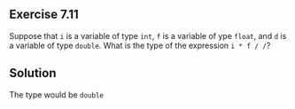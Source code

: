 ## Exercise 7.11

Suppose that `i` is a variable of type `int`, `f` is a variable of ype `float`, and `d` is a variable of type `double`. What is the type of the expression `i * f / /`?

## Solution

The type would be `double`
